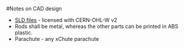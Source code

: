 #Notes on CAD design

* [SLD files](https://github.com/liberocan/cansat-cad/tree/main/ModelloB) - licensed with CERN-OHL-W v2
* Rods shall be metal, whereas the other parts can be printed in ABS plastic.
* Parachute - any xChute parachute
